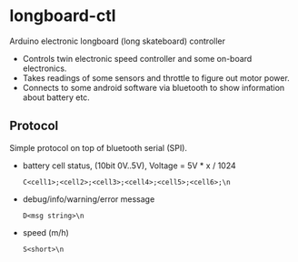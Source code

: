 # longboard-ctl
Arduino electronic longboard (long skateboard) controller

* Controls twin electronic speed controller and some on-board electronics.
* Takes readings of some sensors and throttle to figure out motor power.
* Connects to some android software via bluetooth to show information
  about battery etc.

## Protocol
Simple protocol on top of bluetooth serial (SPI).

* battery cell status, (10bit 0V..5V), Voltage = 5V * x / 1024
  
  `C<cell1>;<cell2>;<cell3>;<cell4>;<cell5>;<cell6>;\n`
* debug/info/warning/error message
  
  `D<msg string>\n `
* speed (m/h)
  
  `S<short>\n `

